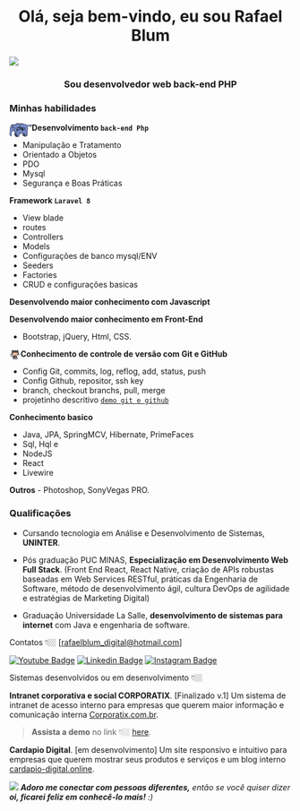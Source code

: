 <h1 align="center">Olá, seja bem-vindo, eu sou Rafael Blum </h1><img align='center' src="https://media4.giphy.com/media/ES4Vcv8zWfIt2/giphy.gif" width="50"> 
<h3 align="center">Sou desenvolvedor web back-end PHP</h3>


### Minhas habilidades

  **Desenvolvimento `back-end Php`**  <img align='left' src="https://raw.githubusercontent.com/MaruanBO/MaruanBO/master/assets/php.gif" width="40">
  - Manipulação e Tratamento
  - Orientado a Objetos
  - PDO
  - Mysql
  - Segurança e Boas Práticas

  **Framework `Laravel 8`**
  - View blade
  - routes
  - Controllers
  - Models
  - Configurações de banco mysql/ENV
  - Seeders
  - Factories
  - CRUD e configurações basicas
  
**Desenvolvendo maior conhecimento com Javascript**

**Desenvolvendo maior conhecimento em Front-End**
  - Bootstrap, jQuery, Html, CSS.

**Conhecimento de controle de versão com Git e GitHub** <img align='left' src="https://raw.githubusercontent.com/iCharlesZ/FigureBed/master/img/octocat.gif" width="20">
  - Config Git, commits, log, reflog, add, status, push
  - Config Github, repositor, ssh key
  - branch, checkout branchs, pull, merge
  - projetinho descritivo [`demo git e github`](https://github.com/RafaelBlum/demo-git-github)

**Conhecimento basico**
  - Java, JPA, SpringMCV, Hibernate, PrimeFaces
  - Sql, Hql e 
  - NodeJS 
  - React
  - Livewire
 
**Outros**
    - Photoshop, SonyVegas PRO.

### Qualificações
- Cursando tecnologia em Análise e Desenvolvimento de Sistemas, **UNINTER**.

- Pós graduação PUC MINAS, **Especialização em Desenvolvimento Web Full Stack**. (Front End React, React Native, criação de APIs robustas baseadas em Web Services RESTful, práticas da Engenharia de Software, método de desenvolvimento ágil, cultura DevOps de agilidade e estratégias de Marketing Digital)
- Graduação Universidade La Salle, **desenvolvimento de sistemas para internet** com Java e engenharia de software.

Contatos 👇🏼 [rafaelblum_digital@hotmail.com]

[![Youtube Badge](https://img.shields.io/badge/-Youtube-FF0000?style=flat-square&labelColor=FF0000&logo=youtube&logoColor=white&link=https://www.youtube.com/channel/UCMvtn8HZ12Ud-sdkY5KzTog)](https://www.youtube.com/channel/UCMvtn8HZ12Ud-sdkY5KzTog)
[![Linkedin Badge](https://img.shields.io/badge/-LinkedIn-blue?style=flat-square&logo=Linkedin&logoColor=white&link=https://www.linkedin.com/in/rafael-blum-237133114s/)](https://www.linkedin.com/in/rafael-blum-237133114s/)
[![Instagram Badge](https://img.shields.io/badge/-Instagram-violet?style=flat-square&logo=Instagram&logoColor=white&link=https://www.instagram.com/rafablum_/)](https://www.instagram.com/rafablum_/)


Sistemas desenvolvidos ou em desenvolvimento 👇🏼

**Intranet corporativa e social CORPORATIX**. [Finalizado v.1] Um sistema de intranet de acesso interno para empresas que querem maior informação e comunicação interna [Corporatix.com.br](https://corporatix.com.br/).
> **Assista a demo** no link 👇🏼 [here](https://www.youtube.com/watch?v=R8SYSqY7nAM&t=39s&ab_channel=universocode).


**Cardapio Digital**. [em desenvolvimento] Um site responsivo e intuitivo para empresas que querem mostrar seus produtos e serviços e um blog interno [cardapio-digital.online](http://cardapio-digital.online/). 


<img src="https://media.giphy.com/media/LnQjpWaON8nhr21vNW/giphy.gif" width="60"> <em><b>Adoro me conectar com pessoas diferentes,</b> então se você quiser dizer <b>oi, ficarei feliz em conhecê-lo mais!</b> :)</em>
